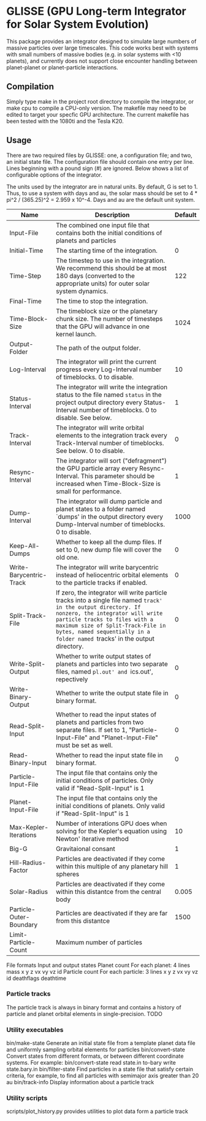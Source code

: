 # GLISSE (GPU Long-term Integrator for Solar System Evolution)

This package provides an integrator designed to simulate large numbers of massive particles over large timescales.
This code works best with systems with small numbers of massive bodies (e.g. in solar systems with <10 planets),
and currently does not support close encounter handling between planet-planet or planet-particle interactions.

## Compilation

Simply type make in the project root directory to compile the integrator, or make cpu to compile a CPU-only version.
The makefile may need to be edited to target your specfic GPU architecture. The current makefile has been tested with the 1080ti and the Tesla K20.

## Usage

There are two required files by GLISSE: one, a configuration file; and two, an initial state file.
The configuration file should contain one entry per line. Lines beginning with a pound sign (#) are ignored.
Below shows a list of configurable options of the integrator.

The units used by the integrator are in natural units. By default, G is set to 1. Thus, to use a system with
days and au, the solar mass should be set to 4 * pi^2 / (365.25)^2 = 2.959 x 10^-4. Days and au are the default unit system.

| Name | Description | Default |
| --- | --- | --- |
| Input-File | The combined one input file that contains both the initial conditions of planets and particles | |
| Initial-Time | The starting time of the integration. | 0 |
| Time-Step | The timestep to use in the integration. We recommend this should be at most 180 days (converted to the appropriate units) for outer solar system dynamics. | 122 |
| Final-Time | The time to stop the integration. | |
| Time-Block-Size | The timeblock size or the planetary chunk size. The number of timesteps that the GPU will advance in one kernel launch. | 1024 |
| Output-Folder | The path of the output folder. | |
| Log-Interval | The integrator will print the current progress every Log-Interval number of timeblocks. 0 to disable. | 10 |
| Status-Interval | The integrator will write the integration status to the file named `status` in the project output directory every Status-Interval number of timeblocks. 0 to disable. See below. | 1 |
| Track-Interval | The integrator will write orbital elements to the integration track every Track-Interval number of timeblocks. See below. 0 to disable. | 0 |
| Resync-Interval | The integrator will sort ("defragment") the GPU particle array every Resync-Interval. This parameter should be increased when Time-Block-Size is small for performance. | 1 |
| Dump-Interval | The integrator will dump particle and planet states to a folder named `dumps' in the output directory every Dump-Interval number of timeblocks. 0 to disable. | 1000 |
| Keep-All-Dumps | Whether to keep all the dump files. If set to 0, new dump file will cover the old one. | 0 |
| Write-Barycentric-Track | The integrator will write barycentric instead of heliocentric orbital elements to the particle tracks if enabled. | 0 |
| Split-Track-File | If zero, the integrator will write particle tracks into a single file named `track' in the output directory. If nonzero, the integrator will write particle tracks to files with a maximum size of Split-Track-File in bytes, named sequentially in a folder named `tracks' in the output directory. | 0 |
| Write-Split-Output | Whether to write output states of planets and particles into two separate files, named `pl.out' and `ics.out', repectively | 0 |
| Write-Binary-Output | Whether to write the output state file in binary format. | 0 |
| Read-Split-Input | Whether to read the input states of planets and particles from two separate files. If set to 1, "Particle-Input-File" and "Planet-Input-File" must be set as well. | 0 |
| Read-Binary-Input | Whether to read the input state file in binary format. | 0 |
| Particle-Input-File | The input file that contains only the initial conditions of particles. Only valid if "Read-Split-Input" is 1 | |
| Planet-Input-File | The input file that contains only the initial conditions of planets. Only valid if "Read-Split-Input" is 1 | |
| Max-Kepler-Iterations | Number of interations GPU does when solving for the Kepler's equation using Newton' iterative method | 10 |
| Big-G | Gravitaional consant | 1 |
| Hill-Radius-Factor | Particles are deactivated if they come within this multiple of any planetary hill spheres | 1 |
| Solar-Radius | Particles are deactivated if they come within this distantce from the central body | 0.005 |
| Particle-Outer-Boundary | Particles are deactivated if they are far from this distantce | 1500 |
| Limit-Particle-Count | Maximum number of particles |  |

File formats
Input and output states
Planet count
For each planet: 4 lines
	mass
	x y z
	vx vy vz
	id
Particle count
For each particle: 3 lines
	x y z
	vx vy vz
	id deathflags deathtime

### Particle tracks
The particle track is always in binary format and contains a history of particle and planet orbital elements in single-precision.
TODO

### Utility executables
bin/make-state Generate an initial state file from a template planet data file and uniformly sampling orbital elements for particles
bin/convert-state Convert states from different formats, or between different coordinate systems.
For example: bin/convert-state read state.in to-bary write state.bary.in
bin/filter-state Find particles in a state file that satisfy certain criteria, for example, to find all particles with semimajor axis greater than 20 au
bin/track-info Display information about a particle track

### Utility scripts
scripts/plot_history.py provides utilities to plot data form a particle track
